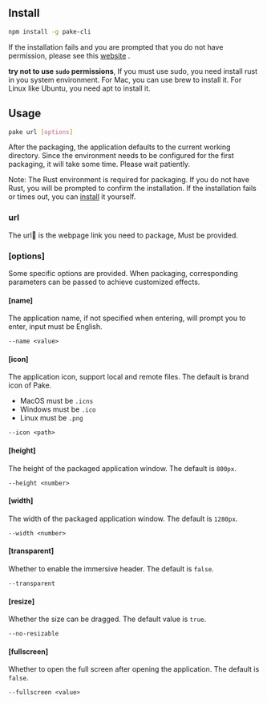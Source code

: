 ## Install

```bash
npm install -g pake-cli
```

If the installation fails and you are prompted that you do not have permission, please see this [website](https://gist.github.com/Giancarlos/d087f8a9e6516716da98ad0c0f5a8f58) .

**try not to use `sudo` permissions**, If you must use sudo, you need install rust in you system environment. For Mac, you can use brew to install it. For Linux like Ubuntu, you need apt to install it.

## Usage

```bash
pake url [options]
```

After the packaging, the application defaults to the current working directory. Since the environment needs to be configured for the first packaging, it will take some time. Please wait patiently.

Note: The Rust environment is required for packaging. If you do not have Rust, you will be prompted to confirm the installation. If the installation fails or times out, you can [install](https://www.rust-lang.org/tools/install) it yourself.

### url

The url🔗 is the webpage link you need to package, Must be provided.

### [options]

Some specific options are provided. When packaging, corresponding parameters can be passed to achieve customized effects.

#### [name]

The application name, if not specified when entering, will prompt you to enter, input must be English.

```shell
--name <value>
```

#### [icon]

The application icon, support local and remote files. The default is brand icon of Pake.

- MacOS must be `.icns`
- Windows must be `.ico`
- Linux must be `.png`

```shell
--icon <path>
```

#### [height]

The height of the packaged application window. The default is `800px`.

```shell
--height <number>
```

#### [width]

The width of the packaged application window. The default is `1280px`.

```shell
--width <number>
```

#### [transparent]

Whether to enable the immersive header. The default is `false`.

```shell
--transparent
```

#### [resize]

Whether the size can be dragged. The default value is `true`.

```shell
--no-resizable
```

#### [fullscreen]

Whether to open the full screen after opening the application. The default is `false`.

```shell
--fullscreen <value>
```
